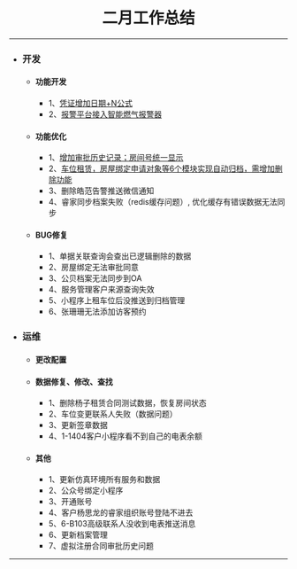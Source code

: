 <div>
	<H1 align = "center">二月工作总结</H1>
</div>

----


- ### 开发
	- #### 功能开发
		- 1、[凭证增加日期+N公式](https://www.tapd.cn/63403638/prong/tasks/view/1163403638001001255 "凭证增加日期+N公式")
		- 2、[报警平台接入智能燃气报警器](https://www.tapd.cn/63403638/prong/tasks/view/1163403638001001297)
	- #### 功能优化
		- 1、[增加审批历史记录；房间号统一显示](https://www.tapd.cn/63403638/prong/tasks/view/1163403638001001258)
		- 2、[车位租赁，房屋绑定申请对象等6个模块实现自动归档，需增加删除功能](https://www.tapd.cn/63403638/prong/tasks/view/1163403638001001259)
		- 3、删除皓范告警推送微信通知
		- 4、睿家同步档案失败（redis缓存问题）, 优化缓存有错误数据无法同步
	- #### BUG修复
		- 1、单据关联查询会查出已逻辑删除的数据
		- 2、房屋绑定无法审批同意
		- 3、公贝档案无法同步到OA
		- 4、服务管理客户来源查询失效
		- 5、小程序上租车位后没推送到归档管理
		- 6、张珊珊无法添加访客预约
- ### 运维
	- #### 更改配置
	- #### 数据修复、修改、查找
		- 1、删除杨子租赁合同测试数据，恢复房间状态
		- 2、车位变更联系人失败（数据问题）
		- 3、更新签章数据
		- 4、1-1404客户小程序看不到自己的电表余额
	- #### 其他
		- 1、更新仿真环境所有服务和数据
		- 2、公众号绑定小程序
		- 3、开通账号
		- 4、客户杨思龙的睿家组织账号登陆不进去
		- 5、6-B103高级联系人没收到电表推送消息
		- 6、更新档案管理
		- 7、虚拟注册合同审批历史问题

----